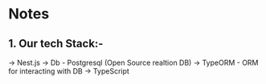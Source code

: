 # Notes

## 1. Our tech Stack:-

-> Nest.js
-> Db - Postgresql (Open Source realtion DB)
-> TypeORM - ORM for interacting with DB
-> TypeScript

